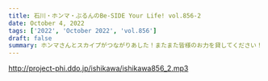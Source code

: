```yaml
---
title: 石川・ホンマ・ぶるんのBe-SIDE Your Life! vol.856-2
date: October 4, 2022
tags: ['2022', 'October 2022', 'vol.856']
draft: false
summary: ホンマさんとスカイプがつながりあした！またまた皆様のお力を貸してください！
---
```


http://project-phi.ddo.jp/ishikawa/ishikawa856_2.mp3